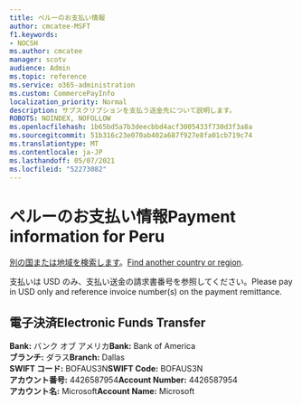 ```yaml
---
title: ペルーのお支払い情報
author: cmcatee-MSFT
f1.keywords:
- NOCSH
ms.author: cmcatee
manager: scotv
audience: Admin
ms.topic: reference
ms.service: o365-administration
ms.custom: CommercePayInfo
localization_priority: Normal
description: サブスクリプションを支払う送金先について説明します。
ROBOTS: NOINDEX, NOFOLLOW
ms.openlocfilehash: 1b65bd5a7b3deecbbd4acf3005433f730d3f3a8a
ms.sourcegitcommit: 51b316c23e070ab402a687f927e8fa01cb719c74
ms.translationtype: MT
ms.contentlocale: ja-JP
ms.lasthandoff: 05/07/2021
ms.locfileid: "52273082"
---
```

# <a name="payment-information-for-peru"></a><span data-ttu-id="4e0aa-103">ペルーのお支払い情報</span><span class="sxs-lookup"><span data-stu-id="4e0aa-103">Payment information for Peru</span></span>

<span data-ttu-id="4e0aa-104">[別の国または地域を検索します](../billing-and-payments/pay-for-your-subscription.md)。</span><span class="sxs-lookup"><span data-stu-id="4e0aa-104">[Find another country or region](../billing-and-payments/pay-for-your-subscription.md).</span></span>

<span data-ttu-id="4e0aa-105">支払いは USD のみ、支払い送金の請求書番号を参照してください。</span><span class="sxs-lookup"><span data-stu-id="4e0aa-105">Please pay in USD only and reference invoice number(s) on the payment remittance.</span></span>

## <a name="electronic-funds-transfer"></a><span data-ttu-id="4e0aa-106">電子決済</span><span class="sxs-lookup"><span data-stu-id="4e0aa-106">Electronic Funds Transfer</span></span>

<span data-ttu-id="4e0aa-107">**Bank:** バンク オブ アメリカ</span><span class="sxs-lookup"><span data-stu-id="4e0aa-107">**Bank:** Bank of America</span></span>  
<span data-ttu-id="4e0aa-108">**ブランチ:** ダラス</span><span class="sxs-lookup"><span data-stu-id="4e0aa-108">**Branch:** Dallas</span></span>  
<span data-ttu-id="4e0aa-109">**SWIFT コード:** BOFAUS3N</span><span class="sxs-lookup"><span data-stu-id="4e0aa-109">**SWIFT Code:** BOFAUS3N</span></span>  
<span data-ttu-id="4e0aa-110">**アカウント番号:** 4426587954</span><span class="sxs-lookup"><span data-stu-id="4e0aa-110">**Account Number:** 4426587954</span></span>  
<span data-ttu-id="4e0aa-111">**アカウント名:** Microsoft</span><span class="sxs-lookup"><span data-stu-id="4e0aa-111">**Account Name:** Microsoft</span></span>  